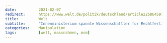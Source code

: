 ```yaml
---
date:          2021-02-07
redirect:      https://www.welt.de/politik/deutschland/article225864597/Interner-E-Mail-Verkehr-Innenministerium-spannte-Wissenschaftler-ein.html
title:         Welt
subtitle:      "Innenministerium spannte Wissenschaftler für Rechtfertigung von Corona-Maßnahmen ein"
categories:    Manipulation
tags:          [welt, massnahmen, msm]
---
```

